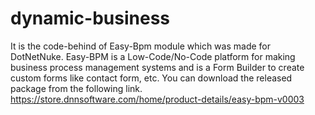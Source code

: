 # dynamic-business
It is the code-behind of Easy-Bpm module which was made for DotNetNuke.
Easy-BPM is a Low-Code/No-Code platform for making business process management systems and 
is a Form Builder to create custom forms like contact form, etc.
You can download the released package from the following link. 
https://store.dnnsoftware.com/home/product-details/easy-bpm-v0003
